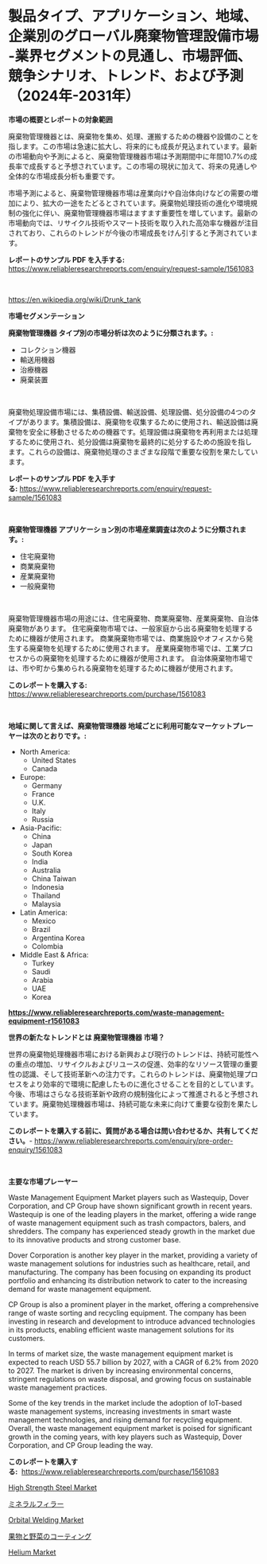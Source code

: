 <p><h1>製品タイプ、アプリケーション、地域、企業別のグローバル廃棄物管理設備市場 -業界セグメントの見通し、市場評価、競争シナリオ、トレンド、および予測（2024年-2031年）</h1></p><p><strong>市場の概要とレポートの対象範囲</strong></p>
<p><p>廃棄物管理機器とは、廃棄物を集め、処理、運搬するための機器や設備のことを指します。この市場は急速に拡大し、将来的にも成長が見込まれています。最新の市場動向や予測によると、廃棄物管理機器市場は予測期間中に年間10.7%の成長率で成長すると予想されています。この市場の現状に加えて、将来の見通しや全体的な市場成長分析も重要です。</p><p>市場予測によると、廃棄物管理機器市場は産業向けや自治体向けなどの需要の増加により、拡大の一途をたどるとされています。廃棄物処理技術の進化や環境規制の強化に伴い、廃棄物管理機器市場はますます重要性を増しています。最新の市場動向では、リサイクル技術やスマート技術を取り入れた高効率な機器が注目されており、これらのトレンドが今後の市場成長をけん引すると予測されています。</p></p>
<p><strong>レポートのサンプル PDF を入手する:</strong> <a href="https://www.reliableresearchreports.com/enquiry/request-sample/1561083">https://www.reliableresearchreports.com/enquiry/request-sample/1561083</a></p>
<p>&nbsp;</p>
<p><a href="https://en.wikipedia.org/wiki/Drunk_tank">https://en.wikipedia.org/wiki/Drunk_tank</a></p>
<p><strong>市場セグメンテーション</strong></p>
<p><strong>廃棄物管理機器 タイプ別の市場分析は次のように分類されます。:</strong></p>
<p><ul><li>コレクション機器</li><li>輸送用機器</li><li>治療機器</li><li>廃棄装置</li></ul></p>
<p>&nbsp;</p>
<p><p>廃棄物処理設備市場には、集積設備、輸送設備、処理設備、処分設備の4つのタイプがあります。集積設備は、廃棄物を収集するために使用され、輸送設備は廃棄物を安全に移動させるための機器です。処理設備は廃棄物を再利用または処理するために使用され、処分設備は廃棄物を最終的に処分するための施設を指します。これらの設備は、廃棄物処理のさまざまな段階で重要な役割を果たしています。</p></p>
<p><strong>レポートのサンプル PDF を入手する:</strong>&nbsp;<a href="https://www.reliableresearchreports.com/enquiry/request-sample/1561083">https://www.reliableresearchreports.com/enquiry/request-sample/1561083</a></p>
<p>&nbsp;</p>
<p><strong> 廃棄物管理機器 アプリケーション別の市場産業調査は次のように分類されます。:</strong></p>
<p><ul><li>住宅廃棄物</li><li>商業廃棄物</li><li>産業廃棄物</li><li>一般廃棄物</li></ul></p>
<p>&nbsp;</p>
<p><p>廃棄物管理機器市場の用途には、住宅廃棄物、商業廃棄物、産業廃棄物、自治体廃棄物があります。 住宅廃棄物市場では、一般家庭から出る廃棄物を処理するために機器が使用されます。 商業廃棄物市場では、商業施設やオフィスから発生する廃棄物を処理するために使用されます。 産業廃棄物市場では、工業プロセスからの廃棄物を処理するために機器が使用されます。 自治体廃棄物市場では、市や町から集められる廃棄物を処理するために機器が使用されます。</p></p>
<p><strong>このレポートを購入する:</strong>&nbsp; <a href="https://www.reliableresearchreports.com/purchase/1561083">https://www.reliableresearchreports.com/purchase/1561083</a></p>
<p>&nbsp;</p>
<p><strong>地域に関して言えば、廃棄物管理機器 地域ごとに利用可能なマーケットプレーヤーは次のとおりです。:</strong></p>
<p><ul>
    <li>
        North America:
        <ul>
            <li>United States</li>
            <li>Canada</li>
        </ul>
    </li>
    <li>
        Europe:
        <ul>
            <li>Germany</li>
            <li>France</li>
            <li>U.K.</li>
            <li>Italy</li>
            <li>Russia</li>
        </ul>
    </li>
    <li>
        Asia-Pacific:
        <ul>
            <li>China</li>
            <li>Japan</li>
            <li>South Korea</li>
            <li>India</li>
            <li>Australia</li>
            <li>China Taiwan</li>
            <li>Indonesia</li>
            <li>Thailand</li>
            <li>Malaysia</li>
        </ul>
    </li>
    <li>
        Latin America:
        <ul>
            <li>Mexico</li>
            <li>Brazil</li>
            <li>Argentina Korea</li>
            <li>Colombia</li>
        </ul>
    </li>
    <li>
        Middle East & Africa:
        <ul>
            <li>Turkey</li>
            <li>Saudi</li>
            <li>Arabia</li>
            <li>UAE</li>
            <li>Korea</li>
        </ul>
    </li>
    </ul></p>
<p><strong><a href="https://www.reliableresearchreports.com/waste-management-equipment-r1561083">https://www.reliableresearchreports.com/waste-management-equipment-r1561083</a></strong>&nbsp;</p>
<p><strong>世界の新たなトレンドとは 廃棄物管理機器 市場？</strong></p>
<p><p>世界の廃棄物処理機器市場における新興および現行のトレンドは、持続可能性への重点の増加、リサイクルおよびリユースの促進、効率的なリソース管理の重要性の認識、そして技術革新への注力です。これらのトレンドは、廃棄物処理プロセスをより効率的で環境に配慮したものに進化させることを目的としています。今後、市場はさらなる技術革新や政府の規制強化によって推進されると予想されています。廃棄物処理機器市場は、持続可能な未来に向けて重要な役割を果たしています。</p></p>
<p><strong>このレポートを購入する前に、質問がある場合は問い合わせるか、共有してください。</strong>- <a href="https://www.reliableresearchreports.com/enquiry/pre-order-enquiry/1561083">https://www.reliableresearchreports.com/enquiry/pre-order-enquiry/1561083</a></p>
<p>&nbsp;</p>
<p><strong>主要な市場プレーヤー</strong></p>
<p><p>Waste Management Equipment Market players such as Wastequip, Dover Corporation, and CP Group have shown significant growth in recent years. Wastequip is one of the leading players in the market, offering a wide range of waste management equipment such as trash compactors, balers, and shredders. The company has experienced steady growth in the market due to its innovative products and strong customer base.</p><p>Dover Corporation is another key player in the market, providing a variety of waste management solutions for industries such as healthcare, retail, and manufacturing. The company has been focusing on expanding its product portfolio and enhancing its distribution network to cater to the increasing demand for waste management equipment.</p><p>CP Group is also a prominent player in the market, offering a comprehensive range of waste sorting and recycling equipment. The company has been investing in research and development to introduce advanced technologies in its products, enabling efficient waste management solutions for its customers.</p><p>In terms of market size, the waste management equipment market is expected to reach USD 55.7 billion by 2027, with a CAGR of 6.2% from 2020 to 2027. The market is driven by increasing environmental concerns, stringent regulations on waste disposal, and growing focus on sustainable waste management practices.</p><p>Some of the key trends in the market include the adoption of IoT-based waste management systems, increasing investments in smart waste management technologies, and rising demand for recycling equipment. Overall, the waste management equipment market is poised for significant growth in the coming years, with key players such as Wastequip, Dover Corporation, and CP Group leading the way.</p></p>
<p><strong>このレポートを購入する:</strong>&nbsp;&nbsp;<a href="https://www.reliableresearchreports.com/purchase/1561083">https://www.reliableresearchreports.com/purchase/1561083</a></p>
<p><p><a href="https://github.com/prosalinda88/Market-Research-Report-List-5/blob/main/high-strength-steel-market.md">High Strength Steel Market</a></p><p><a href="https://medium.com/@alexandramiranda455/%E8%A3%BD%E5%93%81%E3%82%BF%E3%82%A4%E3%83%97-%E3%82%A2%E3%83%97%E3%83%AA%E3%82%B1%E3%83%BC%E3%82%B7%E3%83%A7%E3%83%B3-%E5%9C%B0%E5%9F%9F-%E4%BC%81%E6%A5%AD%E3%81%AB%E3%82%88%E3%82%8B%E3%82%B0%E3%83%AD%E3%83%BC%E3%83%90%E3%83%AB%E3%83%9F%E3%83%8D%E3%83%A9%E3%83%AB%E3%83%95%E3%82%A3%E3%83%A9%E3%83%BC%E5%B8%82%E5%A0%B4-%E7%94%A3%E6%A5%AD%E3%82%BB%E3%82%B0%E3%83%A1%E3%83%B3%E3%83%88%E3%81%AE%E8%A6%8B%E9%80%9A%E3%81%97-%E5%B8%82%E5%A0%B4%E8%A9%95%E4%BE%A1-%E7%AB%B6%E4%BA%89%E3%82%B7%E3%83%8A%E3%83%AA%E3%82%AA-%E3%83%88%E3%83%AC%E3%83%B3%E3%83%89-%E4%BA%88%E6%B8%AC-2024-2031-e0e9348421e9">ミネラルフィラー</a></p><p><a href="https://issuu.com/reportprime-2/docs/orbital-welding-market-size-2030.pptx">Orbital Welding Market</a></p><p><a href="https://medium.com/@alexandramiranda455/%E6%9E%9C%E7%89%A9%E3%81%A8%E9%87%8E%E8%8F%9C%E3%81%AE%E3%82%B3%E3%83%BC%E3%83%86%E3%82%A3%E3%83%B3%E3%82%B0%E5%B8%82%E5%A0%B4%E3%81%AE%E8%A6%8F%E6%A8%A1%E3%81%AF-%E3%82%BF%E3%82%A4%E3%83%97%E5%88%A5-%E9%98%B2%E6%B9%BF%E3%82%B3%E3%83%BC%E3%83%86%E3%82%A3%E3%83%B3%E3%82%B0-%E6%8A%97%E3%82%AC%E3%82%B9%E3%82%B3%E3%83%BC%E3%83%86%E3%82%A3%E3%83%B3%E3%82%B0-%E3%82%A8%E3%83%81%E3%83%AC%E3%83%B3%E7%94%9F%E6%88%90%E3%82%92%E6%8A%91%E5%88%B6%E3%81%99%E3%82%8B%E3%82%B3%E3%83%BC%E3%83%86%E3%82%A3%E3%83%B3%E3%82%B0-%E8%A3%BD%E5%93%81%E5%88%A5-%E6%9E%9C%E7%89%A9%E8%BC%B8%E9%80%81-%E9%87%8E%E8%8F%9C%E8%BC%B8%E9%80%81-%E3%81%A7-2024%E5%B9%B4%E3%81%8B%E3%82%892031%E5%B9%B4%E3%81%BE%E3%81%A7%E3%81%AE%E3%82%B0%E3%83%AD%E3%83%BC%E3%83%90%E3%83%AB%E7%94%A3%E6%A5%AD-8987800b4e8f">果物と野菜のコーティング</a></p><p><a href="https://github.com/globismark/Market-Research-Report-List-4/blob/main/helium-market.md">Helium Market</a></p></p>